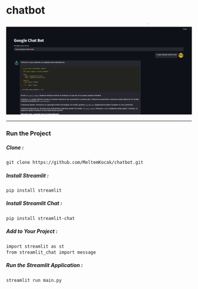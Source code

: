 # chatbot

<img src="screen.png" />

<hr/>

<h3>Run the Project</h3>

<h5>Clone : </h5>

```
git clone https://github.com/MeltemKocak/chatbot.git
```

<h5>Install Streamlit :</h5>

```
pip install streamlit
```

<h5>Install Streamlit Chat : </h5>

```
pip install streamlit-chat
```

<h5>Add to Your Project : </h5>

```
import streamlit as st
from streamlit_chat import message
```

<h5>Run the Streamlit Application : </h5>

```
streamlit run main.py
```
